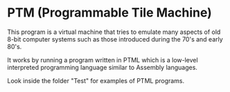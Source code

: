 # PTM (Programmable Tile Machine)
This program is a virtual machine that tries to emulate many aspects of old 8-bit computer systems such as those introduced during the 70's and early 80's.

It works by running a program written in PTML which is a low-level interpreted programming language similar to Assembly languages.

Look inside the folder "Test" for examples of PTML programs.
